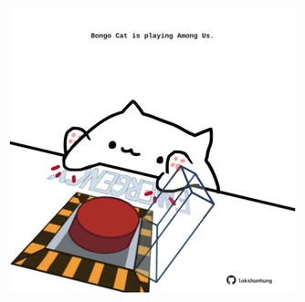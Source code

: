 <!-- built at 17/06/2024, 19:00:53 UTC -->
<p align="center">
  <img width="500" height="500" src="./ReadmeImage.svg">
</p>
